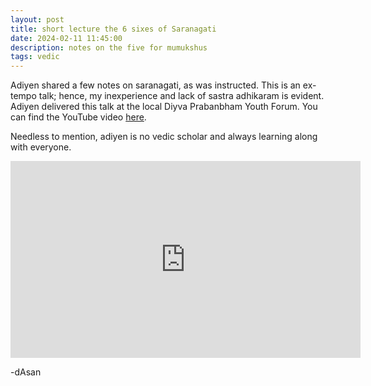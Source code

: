 ```yaml
---
layout: post
title: short lecture the 6 sixes of Saranagati
date: 2024-02-11 11:45:00
description: notes on the five for mumukshus 
tags: vedic
---
```


Adiyen shared a few notes on saranagati, as was instructed. This is an ex-tempo talk; hence, my inexperience and lack of sastra adhikaram is evident. Adiyen delivered this talk at the local Diyva Prabanbham Youth Forum. You can find the YouTube video [here](https://youtu.be/HS8paG20ARY).

Needless to mention, adiyen is no vedic scholar and always learning along with everyone. 


<iframe width="560" height="315" src="https://www.youtube.com/embed/HS8paG20ARY?si=0_WZiaeuLuuWTHkc" title="YouTube video player" frameborder="0" allow="accelerometer; autoplay; clipboard-write; encrypted-media; gyroscope; picture-in-picture; web-share" referrerpolicy="strict-origin-when-cross-origin" allowfullscreen></iframe>


-dAsan
